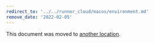 ```yaml
---
redirect_to: '../../runner_cloud/macos/environment.md'
remove_date: '2022-02-05'
---
```


This document was moved to [another location](../../runner_cloud/macos/environment.md).

<!-- This redirect file can be deleted after 2022-02-05. -->
<!-- Before deletion, see: https://docs.gitlab.com/ee/development/documentation/#move-or-rename-a-page -->
